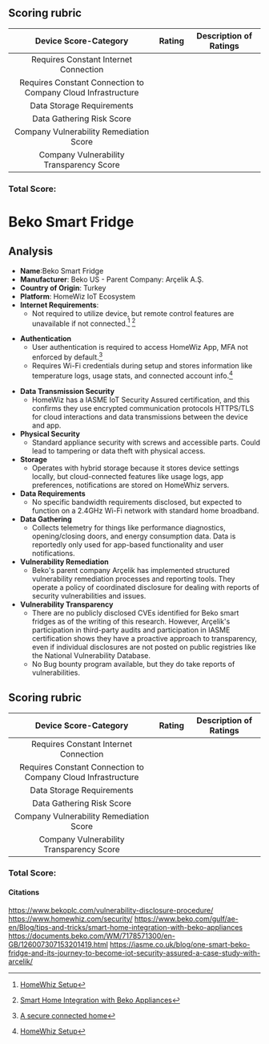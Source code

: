 ## Scoring rubric
| Device Score-Category |  Rating | Description of Ratings | 
| :---: | :---: | :---: | 
| Requires Constant Internet Connection |  |  |
| Requires Constant Connection to Company Cloud Infrastructure |  |  |
| Data Storage Requirements |  |  |
| Data Gathering Risk Score |  |  |
| Company Vulnerability Remediation Score |  |  |
| Company Vulnerability Transparency Score |  |  | 

### Total Score: 

# Beko Smart Fridge
## Analysis
- **Name**:Beko Smart Fridge 
- **Manufacturer**: Beko US - Parent Company: Arçelik A.Ş.
- **Country of Origin**: Turkey
- **Platform**: HomeWiz IoT Ecosystem
- **Internet Requirements**:
    - Not required to utilize device, but remote control features are unavailable if not connected.[^1] [^2]
[^1]: [HomeWhiz Setup](https://documents.beko.com/WM/7178571300/en-GB/126007307153201419.html)
[^2]: [Smart Home Integration with Beko Appliances](https://www.beko.com/gulf/ae-en/Blog/tips-and-tricks/smart-home-integration-with-beko-appliances)
- **Authentication**
    - User authentication is required to access HomeWiz App, MFA not enforced by default.[^3]
    - Requires Wi-Fi credentials during setup and stores information like temperature logs, usage stats, and connected account info.[^1]
[^3]: [A secure connected home](https://www.homewhiz.com/security/)
- **Data Transmission Security**
    - HomeWiz has a IASME IoT Security Assured certification, and this confirms they use encrypted communication protocols HTTPS/TLS for cloud interactions and data transmissions between the device and app.
- **Physical Security**
    - Standard appliance security with screws and accessible parts. Could lead to tampering or data theft with physical access.
- **Storage**
    - Operates with hybrid storage because it stores device settings locally, but cloud-connected features like usage logs, app preferences, notifications are stored on HomeWhiz servers.
- **Data Requirements**
    - No specific bandwidth requirements disclosed, but expected to function on a 2.4GHz Wi-Fi network with standard home broadband.
- **Data Gathering**
  - Collects telemetry for things like performance diagnostics, opening/closing doors, and energy consumption data. Data is reportedly only used for app-based functionality and user notifications.
- **Vulnerability Remediation**
  - Beko's parent company Arçelik has implemented structured vulnerability remediation processes and reporting tools. They operate a policy of coordinated disclosure for dealing with reports of security vulnerabilities and issues.
- **Vulnerability Transparency**
  - There are no publicly disclosed CVEs identified for Beko smart fridges as of the writing of this research. However, Arçelik's participation in third-party audits and participation in IASME certification shows they have a proactive approach to transparency, even if individual disclosures are not posted on public registries like the National Vulnerability Database.
  - No Bug bounty program available, but they do take reports of vulnerabilities. 

## Scoring rubric
| Device Score-Category |  Rating | Description of Ratings | 
| :---: | :---: | :---: | 
| Requires Constant Internet Connection |  |  |
| Requires Constant Connection to Company Cloud Infrastructure |  |  |
| Data Storage Requirements |  |  |
| Data Gathering Risk Score |  |  |
| Company Vulnerability Remediation Score |  |  |
| Company Vulnerability Transparency Score |  |  | 

### Total Score: 

#### Citations
https://www.bekoplc.com/vulnerability-disclosure-procedure/
https://www.homewhiz.com/security/
https://www.beko.com/gulf/ae-en/Blog/tips-and-tricks/smart-home-integration-with-beko-appliances
https://documents.beko.com/WM/7178571300/en-GB/126007307153201419.html
https://iasme.co.uk/blog/one-smart-beko-fridge-and-its-journey-to-become-iot-security-assured-a-case-study-with-arcelik/



